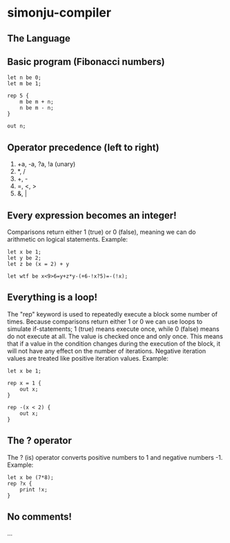 # simonju-compiler

## The Language

## Basic program (Fibonacci numbers)
```
let n be 0;
let m be 1;

rep 5 {
    m be m + n;
    n be m - n;
}

out n;
```

## Operator precedence (left to right)
1. +a, -a, ?a, !a (unary)
2. *, /
3. +, -
4. =, <, >
5. &, |

## Every expression becomes an integer!
Comparisons return either 1 (true) or 0 (false),
meaning we can do arithmetic on logical statements.
Example:
```
let x be 1;
let y be 2;
let z be (x = 2) + y

let wtf be x<9>6=y+z*y-(+6-!x?5)=-(!x);
``` 

## Everything is a loop!
The "rep" keyword is used to repeatedly execute a block some number of times.
Because comparisons return either 1 or 0 we can use loops to simulate if-statements;
1 (true) means execute once, while 0 (false) means do not execute at all. The value is checked once and only once. This means that if a value in the condition changes during the execution of the block, 
it will not have any effect on the number of iterations. Negative iteration values are treated like positive iteration values.
Example:
```
let x be 1;

rep x = 1 {
    out x;
}

rep -(x < 2) {
    out x;
}
``` 

## The ? operator
The ? (is) operator converts positive numbers to 1 and negative numbers -1.
Example:
```
let x be (7*8);
rep ?x {
    print !x;
}
```

## No comments!
...